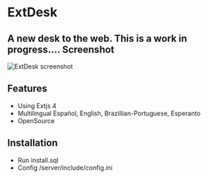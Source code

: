 ExtDesk
=============
A new desk to the web.
This is a work in progress....
Screenshot
------------

![ExtDesk screenshot](https://lh3.googleusercontent.com/-zprst-KhHHk/Tnl5IB499qI/AAAAAAAABGM/pS9KeLe79sg/screenshot.png)


Features
------------
* Using Extjs 4
* Multilingual Español, English, Brazillian-Portuguese, Esperanto
* OpenSource



Installation
-------------
* Run install.sql
* Config /server/include/config.ini
